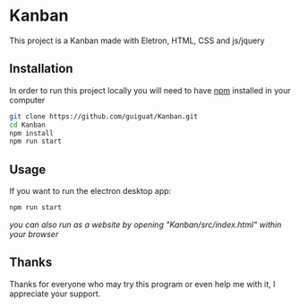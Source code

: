 # Kanban
This project is a Kanban made with Eletron, HTML, CSS and js/jquery

## Installation
In order to run this project locally you will need to have [npm](https://nodejs.org/) installed in your computer

```bash
git clone https://github.com/guiguat/Kanban.git
cd Kanban
npm install
npm run start
```

## Usage
If you want to run the electron desktop app:

```bash
npm run start
```
*you can also run as a website by opening "Kanban/src/index.html" within your browser*

## Thanks
Thanks for everyone who may try this program or even help me with it, I appreciate your support. 